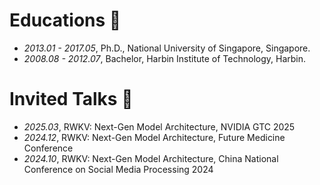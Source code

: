 
# Educations 📖
- *2013.01 - 2017.05*, Ph.D., National University of Singapore, Singapore.
- *2008.08 - 2012.07*, Bachelor, Harbin Institute of Technology, Harbin.

# Invited Talks 💬
- *2025.03*, RWKV: Next-Gen Model Architecture, NVIDIA GTC 2025  
- *2024.12*, RWKV: Next-Gen Model Architecture, Future Medicine Conference  
- *2024.10*, RWKV: Next-Gen Model Architecture, China National Conference on Social Media Processing 2024
